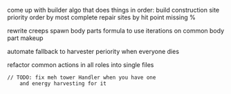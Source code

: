 come up with builder algo that does things in order:
    build construction site
        priority order by most complete
    repair sites by hit point missing %

rewrite creeps spawn body parts formula to use iterations on common body part makeup 

automate fallback to harvester periority when everyone dies 

refactor common actions in all roles into single files


    // TODO: fix meh tower Handler when you have one
        and energy harvesting for it

